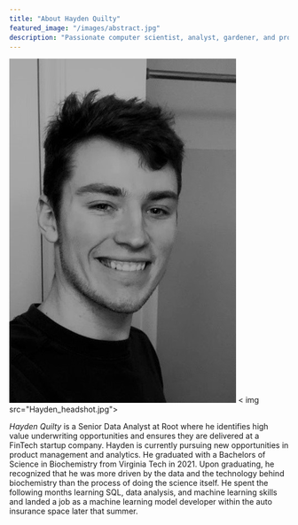 ```yaml
---
title: "About Hayden Quilty"
featured_image: "/images/abstract.jpg"
description: "Passionate computer scientist, analyst, gardener, and product manager, posting about some of my interests."
---
```

!["Hayden Quilty, ca 2020"](Hayden_headshot.jpg)
< img src="Hayden_headshot.jpg">

_Hayden Quilty_ is a Senior Data Analyst at Root where he identifies high value underwriting opportunities and ensures they are delivered at a FinTech startup company. Hayden is currently pursuing new opportunities in product management and analytics. He graduated with a Bachelors of Science in Biochemistry from Virginia Tech in 2021. Upon graduating, he recognized that he was more driven by the data and the technology behind biochemistry than the process of doing the science itself. He spent the following months learning SQL, data analysis, and machine learning skills and landed a job as a machine learning model developer within the auto insurance space later that summer. 

